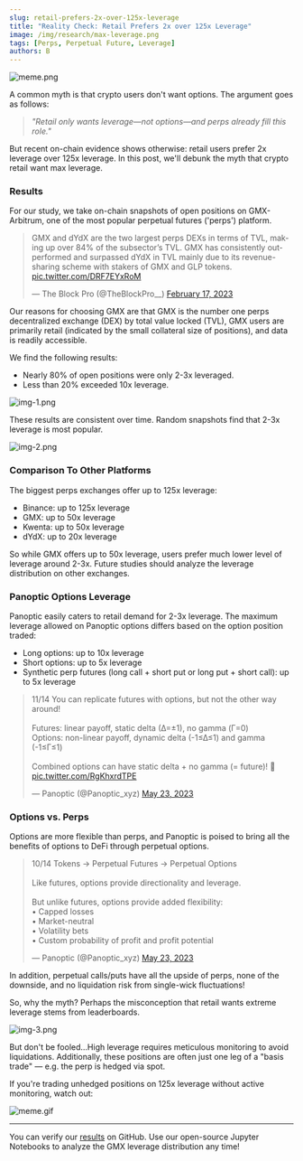 ```yaml
---
slug: retail-prefers-2x-over-125x-leverage
title: "Reality Check: Retail Prefers 2x over 125x Leverage"
image: /img/research/max-leverage.png
tags: [Perps, Perpetual Future, Leverage]
authors: B
---
```

![meme.png](./meme.png)

A common myth is that crypto users don't want options. The argument goes as follows:

> *"Retail only wants leverage—not options—and perps already fill this role."*

But recent on-chain evidence shows otherwise: retail users prefer 2x leverage over 125x leverage. In this post, we'll debunk the myth that crypto retail want max leverage.

<!--truncate-->

### Results

For our study, we take on-chain snapshots of open positions on GMX-Arbitrum, one of the most popular perpetual futures ('perps') platform.

<blockquote class="twitter-tweet"><p lang="en" dir="ltr">GMX and dYdX are the two largest perps DEXs in terms of TVL, making up over 84% of the subsector’s TVL. GMX has consistently outperformed and surpassed dYdX in TVL mainly due to its revenue-sharing scheme with stakers of GMX and GLP tokens. <a href="https://t.co/DRF7EYxRoM">pic.twitter.com/DRF7EYxRoM</a></p>&mdash; The Block Pro (@TheBlockPro__) <a href="https://twitter.com/TheBlockPro__/status/1626635330307620866?ref_src=twsrc%5Etfw">February 17, 2023</a></blockquote> <script async src="https://platform.twitter.com/widgets.js" charset="utf-8"></script>

Our reasons for choosing GMX are that GMX is the number one perps decentralized exchange (DEX) by total value locked (TVL), GMX users are primarily retail (indicated by the small collateral size of positions), and data is readily accessible.

We find the following results:
- Nearly 80% of open positions were only 2-3x leveraged.
- Less than 20% exceeded 10x leverage.

![img-1.png](./img-1.png)

These results are consistent over time. Random snapshots find that 2-3x leverage is most popular.

![img-2.png](./img-2.png)

### Comparison To Other Platforms

The biggest perps exchanges offer up to 125x leverage:
- Binance: up to 125x leverage
- GMX: up to 50x leverage
- Kwenta: up to 50x leverage
- dYdX: up to 20x leverage

So while GMX offers up to 50x leverage, users prefer much lower level of leverage around 2-3x. Future studies should analyze the leverage distribution on other exchanges.

### Panoptic Options Leverage
Panoptic easily caters to retail demand for 2-3x leverage. The maximum leverage allowed on Panoptic options differs based on the option position traded:
- Long options: up to 10x leverage
- Short options: up to 5x leverage
- Synthetic perp futures (long call + short put or long put + short call): up to 5x leverage

<blockquote class="twitter-tweet" data-conversation="none"><p lang="en" dir="ltr">11/14 You can replicate futures with options, but not the other way around!<br/><br/>Futures: linear payoff, static delta (∆=±1), no gamma (Γ=0)<br/>Options: non-linear payoff, dynamic delta (-1≤∆≤1) and gamma (-1≤Γ≤1)<br/><br/>Combined options can have static delta + no gamma (= future)! 🤯 <a href="https://t.co/RgKhxrdTPE">pic.twitter.com/RgKhxrdTPE</a></p>&mdash; Panoptic (@Panoptic_xyz) <a href="https://twitter.com/Panoptic_xyz/status/1661114878009180160?ref_src=twsrc%5Etfw">May 23, 2023</a></blockquote> <script async src="https://platform.twitter.com/widgets.js" charset="utf-8"></script>

### Options vs. Perps
Options are more flexible than perps, and Panoptic is poised to bring all the benefits of options to DeFi through perpetual options.

<blockquote class="twitter-tweet" data-conversation="none"><p lang="en" dir="ltr">10/14 Tokens → Perpetual Futures → Perpetual Options<br/><br/>Like futures, options provide directionality and leverage.<br/><br/>But unlike futures, options provide added flexibility:<br/>• Capped losses<br/>• Market-neutral<br/>• Volatility bets<br/>• Custom probability of profit and profit potential</p>&mdash; Panoptic (@Panoptic_xyz) <a href="https://twitter.com/Panoptic_xyz/status/1661114864386068480?ref_src=twsrc%5Etfw">May 23, 2023</a></blockquote> <script async src="https://platform.twitter.com/widgets.js" charset="utf-8"></script>

In addition, perpetual calls/puts have all the upside of perps, none of the downside, and no liquidation risk from single-wick fluctuations!

So, why the myth? Perhaps the misconception that retail wants extreme leverage stems from leaderboards.

![img-3.png](./img-3.png)

But don't be fooled...High leverage requires meticulous monitoring to avoid liquidations. Additionally, these positions are often just one leg of a "basis trade" — e.g. the perp is hedged via spot.

If you're trading unhedged positions on 125x leverage without active monitoring, watch out:

![meme.gif](meme.gif)

---

You can verify our [results](https://github.com/panoptic-labs/research/tree/main/_research-bites/20230614) on GitHub. Use our open-source Jupyter Notebooks to analyze the GMX leverage distribution any time!